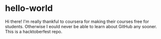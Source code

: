 # hello-world

Hi there!
I'm really thankful to coursera for making their courses free for students. Otherwise I eould never be able to learn about GitHub any sooner.
This is a hacktoberfest repo.
